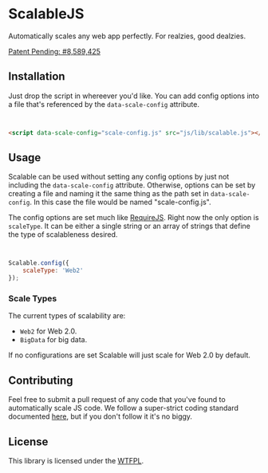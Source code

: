 ScalableJS
==========

Automatically scales any web app perfectly. For realzies, good dealzies.

[Patent Pending: #8,589,425](http://www.google.com/patents/US8589425)

## Installation

Just drop the script in whereever you'd like. You can add config options into a file that's referenced by the `data-scale-config` attribute.

```html


<script data-scale-config="scale-config.js" src="js/lib/scalable.js"></script>

```

## Usage

Scalable can be used without setting any config options by just not including the `data-scale-config` attribute. Otherwise, options can be set by creating a file and naming it the same thing as the path set in `data-scale-config`. In this case the file would be named "scale-config.js".

The config options are set much like [RequireJS](http://requirejs.org/docs/api.html#config). Right now the only option is `scaleType`. It can be either a single string or an array of strings that define the type of scalableness desired.

```js


Scalable.config({
    scaleType: 'Web2'
});

```

### Scale Types

The current types of scalability are:

 * `Web2` for Web 2.0.
 * `BigData` for big data.

If no configurations are set Scalable will just scale for Web 2.0 by default.

## Contributing

Feel free to submit a pull request of any code that you've found to automatically scale JS code. We follow a super-strict coding standard documented [here](https://github.com/airbnb/javascript), but if you don't follow it it's no biggy.

## License

This library is licensed under the [WTFPL](http://www.wtfpl.net/about/).